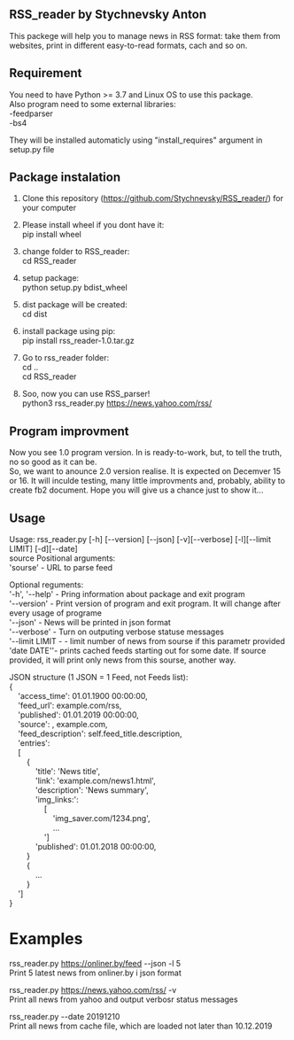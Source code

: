## RSS_reader by Stychnevsky Anton
This packege will help you to manage news in RSS format: take them from websites, print in different easy-to-read formats, cach and so on.

## Requirement
You need to have Python >= 3.7 and Linux OS to use this package.<br/>
Also program need to some external libraries:<br/>
-feedparser<br/>
-bs4<br/>

They will be installed automaticly using "install_requires" argument in setup.py file


## Package instalation
1) Clone this repository (https://github.com/Stychnevsky/RSS_reader/) for your computer

2) Please install wheel if you dont have it:<br/>
    pip install wheel

3) change folder to RSS_reader:<br/>
    cd RSS_reader
    
4) setup package:<br/>
    python setup.py bdist_wheel
    
5) dist package will be created:<br/>
    cd dist
    
6) install package using pip:<br/>
    pip install rss_reader-1.0.tar.gz
    
7) Go to rss_reader folder:<br/>
    cd ..<br/>
    cd RSS_reader

8) Soo, now you can use RSS_parser!<br/>
    python3 rss_reader.py https://news.yahoo.com/rss/<br/>

## Program improvment
Now you see 1.0 program version. In is ready-to-work, but, to tell the truth, no so good as it can be.<br/>
So, we want to anounce 2.0 version realise. It is expected on Decemver 15 or 16. It will inculde testing, many little improvments and, probably, ability to create fb2 document.
Hope you will give us a chance just to show it...


## Usage 
Usage: rss_reader.py [-h] [--version] [--json] [-v][--verbose] [-l][--limit LIMIT] [-d][--date]<br/>
                     source
Positional arguments:<br/>
'sourse' - URL to parse feed

Optional reguments:<br/>
'-h', '--help' - Pring information about package and exit program<br/>
'--version' - Print version of program and exit program. It will change after every usage of programe<br/>
'--json' - News will be printed in json format<br/>
'--verbose' - Turn on outputing verbose statuse messages<br/>
'--limit LIMIT - - limit number of news from sourse if this parametr provided<br/>
'date DATE''- prints cached feeds starting out for some date. If source provided, it will print only news from this sourse, another way.


JSON structure (1 JSON = 1 Feed, not Feeds list):<br/>
{<br/>
&nbsp;&nbsp;&nbsp;&nbsp;'access_time': 01.01.1900 00:00:00,<br/>
&nbsp;&nbsp;&nbsp;&nbsp;'feed_url': example.com/rss,<br/>
&nbsp;&nbsp;&nbsp;&nbsp;'published': 01.01.2019 00:00:00,<br/>
&nbsp;&nbsp;&nbsp;&nbsp;'source': , example.com,<br/>
&nbsp;&nbsp;&nbsp;&nbsp;'feed_description': self.feed_title.description,<br/>
&nbsp;&nbsp;&nbsp;&nbsp;'entries':<br/>
&nbsp;&nbsp;&nbsp;&nbsp;[<br/>
&nbsp;&nbsp;&nbsp;&nbsp;&nbsp;&nbsp;&nbsp;&nbsp;{<br/>
&nbsp;&nbsp;&nbsp;&nbsp;&nbsp;&nbsp;&nbsp;&nbsp;&nbsp;&nbsp;&nbsp;&nbsp;'title': 'News title',<br/>
&nbsp;&nbsp;&nbsp;&nbsp;&nbsp;&nbsp;&nbsp;&nbsp;&nbsp;&nbsp;&nbsp;&nbsp;'link': 'example.com/news1.html',<br/>
&nbsp;&nbsp;&nbsp;&nbsp;&nbsp;&nbsp;&nbsp;&nbsp;&nbsp;&nbsp;&nbsp;&nbsp;'description': 'News summary',<br/>
&nbsp;&nbsp;&nbsp;&nbsp;&nbsp;&nbsp;&nbsp;&nbsp;&nbsp;&nbsp;&nbsp;&nbsp;'img_links:':<br/>
&nbsp;&nbsp;&nbsp;&nbsp;&nbsp;&nbsp;&nbsp;&nbsp;&nbsp;&nbsp;&nbsp;&nbsp;&nbsp;&nbsp;&nbsp;&nbsp;[<br/>
&nbsp;&nbsp;&nbsp;&nbsp;&nbsp;&nbsp;&nbsp;&nbsp;&nbsp;&nbsp;&nbsp;&nbsp;&nbsp;&nbsp;&nbsp;&nbsp;&nbsp;&nbsp;&nbsp;&nbsp;'img_saver.com/1234.png',<br/>
&nbsp;&nbsp;&nbsp;&nbsp;&nbsp;&nbsp;&nbsp;&nbsp;&nbsp;&nbsp;&nbsp;&nbsp;&nbsp;&nbsp;&nbsp;&nbsp;&nbsp;&nbsp;&nbsp;&nbsp;...<br/>
&nbsp;&nbsp;&nbsp;&nbsp;&nbsp;&nbsp;&nbsp;&nbsp;&nbsp;&nbsp;&nbsp;&nbsp;&nbsp;&nbsp;&nbsp;&nbsp;']<br/>
&nbsp;&nbsp;&nbsp;&nbsp;&nbsp;&nbsp;&nbsp;&nbsp;&nbsp;&nbsp;&nbsp;&nbsp;'published': 01.01.2018 00:00:00,<br/>
&nbsp;&nbsp;&nbsp;&nbsp;&nbsp;&nbsp;&nbsp;&nbsp;}<br/>
&nbsp;&nbsp;&nbsp;&nbsp;&nbsp;&nbsp;&nbsp;&nbsp;{<br/>
&nbsp;&nbsp;&nbsp;&nbsp;&nbsp;&nbsp;&nbsp;&nbsp;&nbsp;&nbsp;&nbsp;&nbsp;...<br/>
&nbsp;&nbsp;&nbsp;&nbsp;&nbsp;&nbsp;&nbsp;&nbsp;}<br/>
&nbsp;&nbsp;&nbsp;&nbsp;']<br/>
}<br/>
        

# Examples
rss_reader.py https://onliner.by/feed --json -l 5<br/>
Print 5 latest news from onliner.by i json format<br/>

rss_reader.py https://news.yahoo.com/rss/ -v <br/>
Print all news from yahoo and output verbosr status messages<br/>

rss_reader.py --date 20191210 <br/>
Print all news from cache file, which are loaded not later than 10.12.2019<br/>
